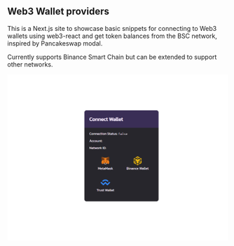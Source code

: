 ## Web3 Wallet providers

This is a Next.js site to showcase basic snippets for connecting to Web3 wallets using web3-react and get token balances from the BSC network, inspired by Pancakeswap modal.

Currently supports Binance Smart Chain but can be extended to support other networks.

![picture 1](images/11c598888daf1c62858a34f3b9a3fa88218b39f0a924b26d975dda60d4bdffdb.png)  
